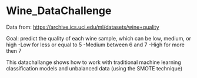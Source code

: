 # Wine_DataChallenge 

Data from: https://archive.ics.uci.edu/ml/datasets/wine+quality


Goal: predict the quality of each wine sample, which can be low, medium, or high
-Low for less or equal to 5
-Medium between 6 and 7
-High for more then 7

This datachallange shows how to work with traditional machine learning classification models and unbalanced data (using the SMOTE technique)
